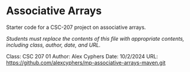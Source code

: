 Associative Arrays
==================

Starter code for a CSC-207 project on associative arrays.

_Students must replace the contents of this file with appropriate
contents, including class, author, date, and URL._

Class: CSC 207 01
Author: Alex Cyphers
Date: 10/2/2024
URL: https://github.com/alexcyphers/mp-associative-arrays-maven.git


